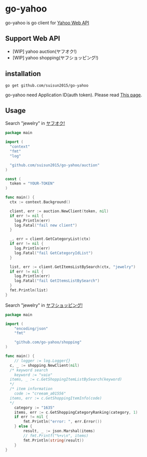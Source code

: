 # go-yahoo

go-yahoo is go client for [Yahoo Web API](http://developer.yahoo.co.jp/)

## Support Web API

- [WIP] yahoo auction(ヤフオク!)
- [WIP] yahoo shopping(ヤフショッピング!)

## installation

```
go get github.com/suisun2015/go-yahoo
```

go-yahoo need Application ID(auth token).
Please read [This page](http://developer.yahoo.co.jp/start/).

## Usage

Search "jewelry" in [ヤフオク!](http://auctions.yahoo.co.jp/)

```go
package main

import (
  "context"
  "fmt"
  "log"

  "github.com/suisun2015/go-yahoo/auction"
)

const (
  token = "YOUR-TOKEN"
)

func main() {
  ctx := context.Background()

  client, err := auction.NewClient(token, nil)
  if err != nil {
    log.Println(err)
    log.Fatal("fail new client")
  }

  _, err = client.GetCategoryList(ctx)
  if err != nil {
    log.Println(err)
    log.Fatal("fail GetCategoryIdList")
  }

  list, err := client.GetItemsListBySearch(ctx, "jewelry")
  if err != nil {
    log.Println(err)
    log.Fatal("fail GetItemsListBySearch")
  }
  fmt.Println(list)
}
```

Search "jewelry" in [ヤフショッピング!](http://shopping.yahoo.co.jp/)

```go
package main

import (
	"encoding/json"
	"fmt"

	"github.com/go-yahoo/shopping"
)

func main() {
	// logger := log.Logger{}
  c, _ := shopping.NewClient(nil)
  /* keyword search
	keyword := "vaio"  
  items, _ := c.GetShoppingItemListBySearch(keyword)
  */
  /* item information
	code := "creeam_a01556"
  items, err := c.GetShoppingItemInfo(code)
  */
	category := "1635"
	items, err := c.GetShoppingCategoryRanking(category, 1)
	if err != nil {
		fmt.Println("error: ", err.Error())
	} else {
		result, _ := json.Marshal(items)
		// fmt.Printf("%+v\n", items)
		fmt.Println(string(result))
	}
}
```
